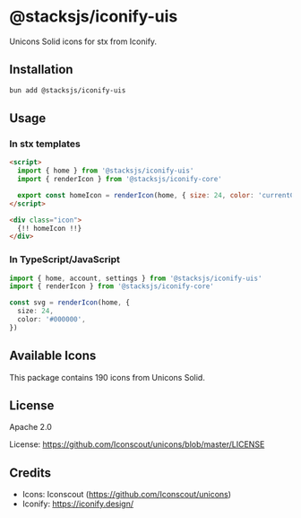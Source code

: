 # @stacksjs/iconify-uis

Unicons Solid icons for stx from Iconify.

## Installation

```bash
bun add @stacksjs/iconify-uis
```

## Usage

### In stx templates

```html
<script>
  import { home } from '@stacksjs/iconify-uis'
  import { renderIcon } from '@stacksjs/iconify-core'

  export const homeIcon = renderIcon(home, { size: 24, color: 'currentColor' })
</script>

<div class="icon">
  {!! homeIcon !!}
</div>
```

### In TypeScript/JavaScript

```typescript
import { home, account, settings } from '@stacksjs/iconify-uis'
import { renderIcon } from '@stacksjs/iconify-core'

const svg = renderIcon(home, {
  size: 24,
  color: '#000000',
})
```

## Available Icons

This package contains 190 icons from Unicons Solid.

## License

Apache 2.0

License: https://github.com/Iconscout/unicons/blob/master/LICENSE

## Credits

- Icons: Iconscout (https://github.com/Iconscout/unicons)
- Iconify: https://iconify.design/
